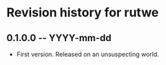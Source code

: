 # Revision history for rutwe

## 0.1.0.0 -- YYYY-mm-dd

* First version. Released on an unsuspecting world.
